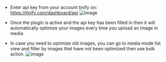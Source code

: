 - Enter api key from your account tinify on: https://tinify.com/dashboard/api
![image](https://github.com/namtb1994/auto-optimize-image/assets/105269608/d30b67b3-2e53-4aee-920f-84b05ac63439)

- Once the plugin is active and the api key has been filled in then it will automatically optimize your images every time you upload an image in media

- In case you need to optimize old images, you can go to media mode list view and filter by images that have not been optimized then use bulk action.
![image](https://github.com/namtb1994/auto-optimize-image/assets/105269608/0b3dcfe2-597c-40a6-ad09-db8607b320ad)
